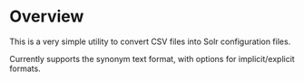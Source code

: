 # Overview
This is a very simple utility to convert CSV files into Solr configuration files.

Currently supports the synonym text format, with options for implicit/explicit formats.